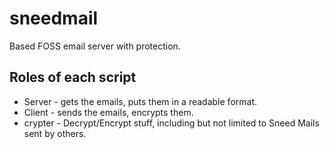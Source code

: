 # sneedmail
Based FOSS email server with protection.

## Roles of each script

* Server - gets the emails, puts them in a readable format.
* Client - sends the emails, encrypts them.
* crypter - Decrypt/Encrypt stuff, including but not limited to Sneed Mails sent by others.
